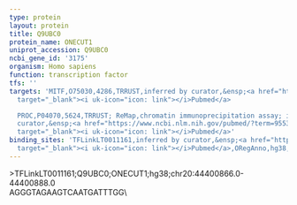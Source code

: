 ```yaml
---
type: protein
layout: protein
title: Q9UBC0
protein_name: ONECUT1
uniprot_accession: Q9UBC0
ncbi_gene_id: '3175'
organism: Homo sapiens
function: transcription factor
tfs: ''
targets: 'MITF,O75030,4286,TRRUST,inferred by curator,&ensp;<a href="https://www.ncbi.nlm.nih.gov/pubmed/?term=11478782%5Buid%5D"
  target="_blank"><i uk-icon="icon: link"></i>Pubmed</a>

  PROC,P04070,5624,TRRUST; ReMap,chromatin immunoprecipitation assay; inferred by
  curator,&ensp;<a href="https://www.ncbi.nlm.nih.gov/pubmed/?term=9553065%5Buid%5D"
  target="_blank"><i uk-icon="icon: link"></i>Pubmed</a>'
binding_sites: 'TFLinkLT0011161,inferred by curator,&ensp;<a href="https://www.ncbi.nlm.nih.gov/pubmed/?term=18971253%5Buid%5D"
  target="_blank"><i uk-icon="icon: link"></i>Pubmed</a>,ORegAnno,hg38,chr20,44400866,44400888,+'
---
```

\>TFLinkLT0011161;Q9UBC0;ONECUT1;hg38;chr20:44400866.0-44400888.0\AGGGTAGAAGTCAATGATTTGG\